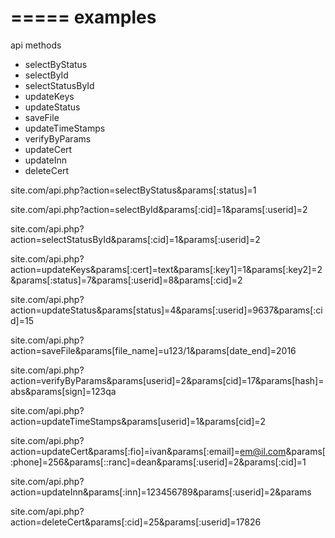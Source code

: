 =====
examples
=====

api methods

 - selectByStatus
 - selectById
 - selectStatusById
 - updateKeys
 - updateStatus
 - saveFile
 - updateTimeStamps
 - verifyByParams
 - updateCert
 - updateInn
 - deleteCert

site.com/api.php?action=selectByStatus&params[:status]=1

site.com/api.php?action=selectById&params[:cid]=1&params[:userid]=2

site.com/api.php?action=selectStatusById&params[:cid]=1&params[:userid]=2

site.com/api.php?action=updateKeys&params[:cert]=text&params[:key1]=1&params[:key2]=2&params[:status]=7&params[:userid]=8&params[:cid]=2

site.com/api.php?action=updateStatus&params[status]=4&params[:userid]=9637&params[:cid]=15

site.com/api.php?action=saveFile&params[file_name]=u123/1&params[date_end]=2016

site.com/api.php?action=verifyByParams&params[userid]=2&params[cid]=17&params[hash]=abs&params[sign]=123qa

site.com/api.php?action=updateTimeStamps&params[userid]=1&params[cid]=2

site.com/api.php?action=updateCert&params[:fio]=ivan&params[:email]=em@il.com&params[:phone]=256&params[::ranc]=dean&params[:userid]=2&params[:cid]=1

site.com/api.php?action=updateInn&params[:inn]=123456789&params[:userid]=2&params

site.com/api.php?action=deleteCert&params[:cid]=25&params[:userid]=17826

